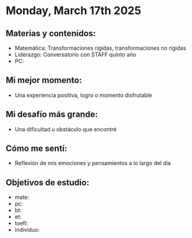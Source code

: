 # Monday, March 17th 2025

## Materias y contenidos:
- Matemática: Transformaciones rígidas, transformaciones no rígidas
- Liderazgo: Conversatorio con STAFF quinto año
- PC: 
## Mi mejor momento:
- Una experiencia positiva, logro o momento disfrutable

## Mi desafío más grande:
- Una dificultad u obstáculo que encontré

## Cómo me sentí:
- Reflexión de mis emociones y pensamientos a lo largo del día

## Objetivos de estudio:
- mate:
- pc:
- bt:
- et:
- toefl:
- individuo:

